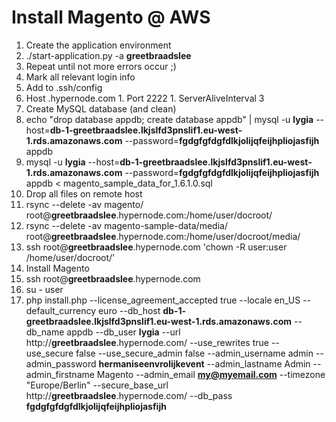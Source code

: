 # Install Magento @ AWS #

1. Create the application environment
  1. ./start-application.py -a **greetbraadslee**
  1. Repeat until not more errors occur ;)
  1. Mark all relevant login info
1. Add to .ssh/config
  1. Host .hypernode.com
    1. Port 2222
    1. ServerAliveInterval 3
1. Create MySQL database (and clean)
  1. echo "drop database appdb; create database appdb" | mysql -u **lygia** --host=**db-1-**greetbraadslee**.lkjslfd3pnslif1.eu-west-1.rds.amazonaws.com** --password=**fgdgfgfdgfdlkjolijqfeijhpliojasfijh** appdb 
  1. mysql -u **lygia** --host=**db-1-**greetbraadslee**.lkjslfd3pnslif1.eu-west-1.rds.amazonaws.com** --password=**fgdgfgfdgfdlkjolijqfeijhpliojasfijh** appdb < magento_sample_data_for_1.6.1.0.sql
1. Drop all files on remote host
  1. rsync --delete -av magento/ root@**greetbraadslee**.hypernode.com:/home/user/docroot/
  1. rsync --delete -av magento-sample-data/media/ root@**greetbraadslee**.hypernode.com:/home/user/docroot/media/
  1. ssh root@**greetbraadslee**.hypernode.com 'chown -R user:user /home/user/docroot/'
1. Install Magento
  1. ssh root@**greetbraadslee**.hypernode.com
  1. su - user
  1. php install.php --license_agreement_accepted true --locale en_US --default_currency euro --db_host **db-1-**greetbraadslee**.lkjslfd3pnslif1.eu-west-1.rds.amazonaws.com** --db_name appdb --db_user **lygia** --url http://**greetbraadslee**.hypernode.com/ --use_rewrites true --use_secure false --use_secure_admin false --admin_username admin --admin_password **hermaniseenvrolijkevent**  --admin_lastname Admin --admin_firstname Magento --admin_email **my@myemail.com** --timezone "Europe/Berlin" --secure_base_url http://**greetbraadslee**.hypernode.com/ --db_pass **fgdgfgfdgfdlkjolijqfeijhpliojasfijh**
